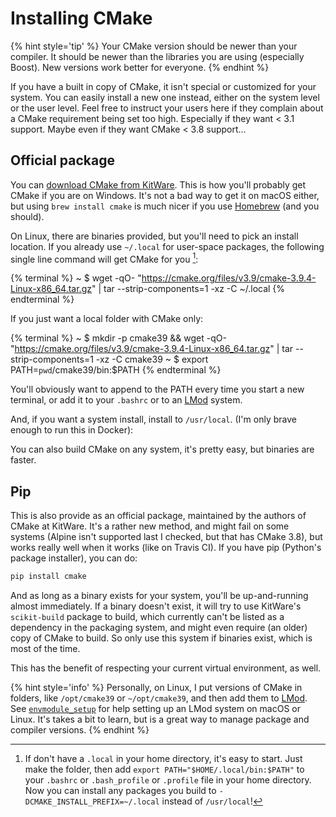 # Installing CMake

{% hint style='tip' %}
Your CMake version should be newer than your compiler. It should be newer than the libraries you are using (especially Boost). New versions work better for everyone.
{% endhint %}

If you have a built in copy of CMake, it isn't special or customized for your system. You can easily install a new one instead, either on the system level or the user level. Feel free to instruct your users here if they complain about a CMake requirement being set too high. Especially if they want < 3.1 support. Maybe even if they want CMake < 3.8 support...

## Official package

You can [download CMake from KitWare][cmake-download]. This is how you'll probably get CMake if you are on Windows. It's not a bad way to get it on macOS either, but using `brew install cmake` is much nicer if you use [Homebrew](https://brew.sh) (and you should).

On Linux, there are binaries provided, but you'll need to pick an install location. If you already use `~/.local` for user-space packages, the following single line command will get CMake for you [^1]:

{% terminal %}
~ $ wget -qO- "https://cmake.org/files/v3.9/cmake-3.9.4-Linux-x86_64.tar.gz" | tar --strip-components=1 -xz -C ~/.local
{% endterminal %}

If you just want a local folder with CMake only:

{% terminal %}
~ $ mkdir -p cmake39 && wget -qO- "https://cmake.org/files/v3.9/cmake-3.9.4-Linux-x86_64.tar.gz" | tar --strip-components=1 -xz -C cmake39
~ $ export PATH=`pwd`/cmake39/bin:$PATH
{% endterminal %}

You'll obviously want to append to the PATH every time you start a new terminal, or add it to your `.bashrc` or to an [LMod] system.

And, if you want a system install, install to `/usr/local`. (I'm only brave enough to run this in Docker):


You can also build CMake on any system, it's pretty easy, but binaries are faster.

## Pip

This is also provide as an official package, maintained by the authors of CMake at KitWare. It's a rather new method, and might fail on some systems (Alpine isn't supported last I checked, but that has CMake 3.8), but works really well when it works (like on Travis CI). If you have pip (Python's package installer), you can do:

```bash
pip install cmake
```

And as long as a binary exists for your system, you'll be up-and-running almost immediately. If a binary doesn't exist, it will try to use KitWare's `scikit-build` package to build, which currently can't be listed as a dependency in the packaging system, and might even require (an older) copy of CMake to build. So only use this system if binaries exist, which is most of the time.

This has the benefit of respecting your current virtual environment, as well.

{% hint style='info' %}
Personally, on Linux, I put versions of CMake in folders, like `/opt/cmake39` or `~/opt/cmake39`, and then add them to [LMod]. See [`envmodule_setup`][envmodule_setup] for help setting up an LMod system on macOS or Linux. It's takes a bit to learn, but is a great way to manage package and compiler versions.
{% endhint %}

[^1]: If don't have a `.local` in your home directory, it's easy to start. Just make the folder, then add `export PATH="$HOME/.local/bin:$PATH"` to your `.bashrc` or `.bash_profile` or `.profile` file in your home directory. Now you can install any packages you build to `-DCMAKE_INSTALL_PREFIX=~/.local` instead of `/usr/local`!

[cmake-download]: https://cmake.org/download/
[LMod]: http://lmod.readthedocs.io/en/latest/
[envmodule_setup]: https://github.com/CLIUtils/envmodule_setup
